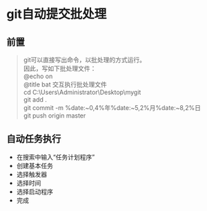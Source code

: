# git自动提交批处理
## 前置
> git可以直接写出命令，以批处理的方式运行。  
> 因此，写如下批处理文件：  
> @echo on  
> @title bat 交互执行批处理文件  
> cd C:\Users\Administrator\Desktop\mygit  
> git add .  
> git commit -m %date:~0,4%年%date:~5,2%月%date:~8,2%日  
> git push origin master
## 自动任务执行
* 在搜索中输入“任务计划程序”  
* 创建基本任务
* 选择触发器
* 选择时间
* 选择启动程序
* 完成